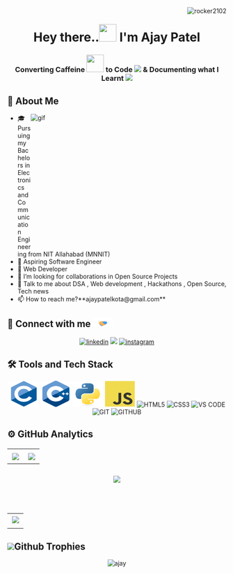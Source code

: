 <img align="right" src="https://komarev.com/ghpvc/?username=AshishSharma1203&color=blueviolet&label=Profile+Views" alt="rocker2102" />
<h1 align='center'> Hey there..<img src="https://media.giphy.com/media/FAFo1M7EC4gRZ4HETH/giphy.gif"  width="40" height="40"> I'm Ajay Patel</h1>

<h3 align="center"> Converting  Caffeine  <img src="https://coffee.alexflipnote.dev/random" width ="40" height="40">  to Code <img src="Icons/icons8-developer.gif" width ="30px"> & Documenting what I Learnt <img src="https://thumbs.gfycat.com/AgedBothIndri.webp" width ="50px" >  </h3>




## 🚀 About Me
<img src="Icons/top right.gif" width="450px" height="300px" alt=gif align="right" > 
<ul>
<li> 🎓 Pursuing my Bachelors in Electronics and Communication Engineering from NIT Allahabad (MNNIT)<br></li>
            <li> 🔭 Aspiring Software Engineer<br></li> 
            <li> 🔭 Web Developer<br></li>
            <li> 🤔 I’m looking for collaborations in Open Source Projects<br></li>
            <li> 💬 Talk to me about DSA , Web development , Hackathons , Open Source, Tech news<br></li>  
            <li> 📫 How to reach me?**ajaypatelkota@gmail.com**<br></li>
 </ul>

## 📌 Connect with me <img src="https://github.com/sakshamgurbhele/sakshamgurbhele/blob/main/Images/Handshake.gif" width="45px">

<p align="center">            
<!-- <a target="blank" href="https://twitter.com/"><img src="twitter.png" alt="twitter" width="10%" style="padding:0px"/></a> -->
<a target="blank" href="https://www.linkedin.com/in/ajay-patel-60253820a/"><img src="https://user-images.githubusercontent.com/74038190/235294012-0a55e343-37ad-4b0f-924f-c8431d9d2483.gif" alt="linkedin" width="10%" style="padding:0px"/></a>
<a href="mailto:ajaypatelkota@gmail.com"><img src="https://img.icons8.com/bubbles/344/gmail.png" width="10%" style="padding:0px"/></a>
<a target="blank" href="https://www.instagram.com/_ajay05._/"><img src="https://user-images.githubusercontent.com/74038190/235294013-a33e5c43-a01c-43f6-b44d-a406d8b4ab75.gif" alt="instagram" width="10%" style="padding:0px"/></a>
</p>
 
## 🛠 Tools and Tech Stack

<p align="center">
            <img alt="C" src="https://raw.githubusercontent.com/devicons/devicon/master/icons/c/c-original.svg" width="70" height="60" />
             <img alt="C++" src="https://raw.githubusercontent.com/devicons/devicon/master/icons/cplusplus/cplusplus-original.svg"  width="70" height="60"/>
            <img alt="Python" src="https://raw.githubusercontent.com/devicons/devicon/master/icons/python/python-original.svg"  width="70" height="60"/>
<!--             <img alt="Java" src="https://img.shields.io/badge/java-%23ED8B00.svg?style=for-the-badge&logo=java&logoColor=white"  width="70" height="60"/> -->
             <img alt="JavaScript" src="https://raw.githubusercontent.com/devicons/devicon/1119b9f84c0290e0f0b38982099a2bd027a48bf1/icons/javascript/javascript-original.svg"  width="70" height="60"/>
            <img alt="HTML5" src="https://raw.githubusercontent.com/shahriarshafin/shahriarshafin/development/Assets/html.gif"  width="70" height="60"/>
            <img alt="CSS3" src="https://raw.githubusercontent.com/shahriarshafin/shahriarshafin/development/Assets/css.gif"  width="70" height="60"/>
            <img alt="VS CODE" src="https://raw.githubusercontent.com/ShahriarShafin/ShahriarShafin/main/Assets/vscode.webp"  width="70" height="60"/>
            <img alt="GIT" src="https://raw.githubusercontent.com/ShahriarShafin/ShahriarShafin/main/Assets/git.gif"  width="90" height="60"/>
            <img alt="GITHUB" src="https://img.icons8.com/color/344/github--v1.png"  width="70" height="80"/>
            
 
<!-- <img alt="React" src="https://img.shields.io/badge/react-%2320232a.svg?style=for-the-badge&logo=react&logoColor=%2361DAFB"/> -->
            
           
<!-- <img alt="Django" src="https://img.shields.io/badge/Django-092E20?style=for-the-badge&logo=django&logoColor=white"/> -->
<!--             <img alt="Arduino" src="https://img.shields.io/badge/-Arduino-00979D?style=for-the-badge&logo=Arduino&logoColor=white"  width="70" height="60"/> -->
</p>


## ⚙️ GitHub Analytics<table>
 <td align="center">
           <a href="https://github.com/Ajay051839"><img align="center" height="200px"src="https://github-readme-stats.vercel.app/api?username=Ajay051839&show_icons=true&locale=en&theme=radical"/></a>
     </td>
    <td align="center" >
           <a href="https://github.com/Ajay051839"><img align="center" height="200px"  src="https://github-readme-stats.vercel.app/api/top-langs?username=Ajay051839&show_icons=true&locale=en&layout=compact&theme=radical"/></a>
     </td>
       
</table>

<p align="center">
     <a><img align="center" src="https://github-readme-streak-stats.herokuapp.com?user=Ajay051839&theme=dark&date_format=M%20j%5B%2C%20Y%5D&fire=C3DD29&ring=DD2727&sideNums=ABDD0F&dates=11A4DD)](https://git.io/streak-stats"/></a>
</p>

<br>
<table>
 <td align="center">
        <img src="https://activity-graph.herokuapp.com/graph?username=Ajay051839&theme=react-dark&date_color=00000000&color=037bfc&line=037bfc&point=00000000&area=true&hide_border=true"/>
 </td>
 </table>

<!------------------------------------------ Github Trophy ----------------------------------->
<h2><img src="https://img.icons8.com/office/344/trophy--v1.png" width="45px"/>Github Trophies</h2>
<p align="center"><img src="https://github-profile-trophy.vercel.app/?username=Ajay051839&theme=onedark" alt="ajay" /> </p>


<!------------------------------------------ Github Trophy ----------------------------------->



<!------------------------------------------------------------------ Badges ------------------------------------------------------------>



   


